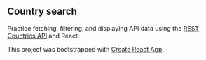 ## Country search

Practice fetching, filtering, and displaying API data using the [REST Countries API](https://www.restcountries.eu) and React.

This project was bootstrapped with [Create React App](https://github.com/facebook/create-react-app).

